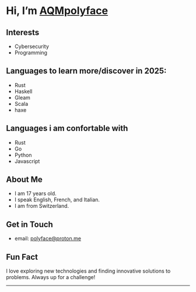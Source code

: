 # Hi, I’m [AQMpolyface](https://github.com/AQMpolyface)

##  Interests
- Cybersecurity
- Programming

##  Languages to learn more/discover in 2025:
- Rust
- Haskell
- Gleam
- Scala
- haxe

##  Languages i am confortable with
- Rust
- Go
- Python
- Javascript
##  About Me
- I am 17 years old.
- I speak English, French, and Italian.
- I am from Switzerland.

##  Get in Touch
- email: polyface@proton.me

##  Fun Fact
I love exploring new technologies and finding innovative solutions to problems. Always up for a challenge!

---
<!---
AQMpolyface/AQMpolyface is a ✨ special ✨ repository because its `README.md` (this file) appears on your GitHub profile.
You can click the Preview link to take a look at your changes.
--->
